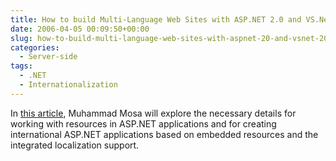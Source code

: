 ```yaml
---
title: How to build Multi-Language Web Sites with ASP.NET 2.0 and VS.Net 2005
date: 2006-04-05 00:09:50+00:00
slug: how-to-build-multi-language-web-sites-with-aspnet-20-and-vsnet-2005
categories:
  - Server-side
tags:
  - .NET
  - Internationalization
---
```


In [this article](http://www.c-sharpcorner.com/UploadFile/mosessaur/aspnetlocalization02042006165851PM/aspnetlocalization.aspx?ArticleID=96602e53-0fb1-44ec-a67b-1c68b05eb2e1&PagePath=/UploadFile/mosessaur/aspnetlocalization02042006165851PM/aspnetlocalization.aspx), Muhammad Mosa will explore the necessary details for working with resources in ASP.NET applications and for creating international ASP.NET applications based on embedded resources and the integrated localization support.

